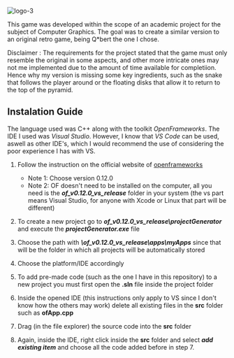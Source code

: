 ![logo-3](https://github.com/user-attachments/assets/339e4c1e-3688-4155-af72-30ee97d5ac54)

This game was developed within the scope of an academic project for the subject of Computer Graphics. The goal was to create a similar version to an original retro game, being Q*bert the one I chose. 

Disclaimer
: The requirements for the project stated that the game must only resemble the original in some aspects, and other more intricate ones may not me implemented due to the amount of time available for completiion. Hence why my version is missing some key ingredients, such as the snake that follows the player around or the floating disks that allow it to return to the top of the pyramid.

## Instalation Guide

The language used was C++ along with the toolkit *OpenFrameworks*. The IDE I used was *Visual Studio*. However, I know that *VS Code* can be used, aswell as other IDE's, which I would recommend the use of considering the poor experience I has with VS.

1. Follow the instruction on the official website of [openframeworks](https://openframeworks.cc/download/)
   * Note 1: Choose version 0.12.0
   * Note 2: OF doesn't need to be installed on the computer, all you need is the ***of_v0.12.0_vs_release*** folder in your system (the vs part means Visual Studio, for anyone with Xcode or Linux that part will be different)
  
2. To create a new project go to ***of_v0.12.0_vs_release\projectGenerator*** and execute the ***projectGenerator.exe*** file
3. Choose the path with ***\of_v0.12.0_vs_release\apps\myApps*** since that will be the folder in which all projects will be automatically stored
4. Choose the platform/IDE accordingly
5. To add pre-made code (such as the one I have in this repository) to a new project you must first open the **.sln** file inside the project folder
6. Inside the opened IDE (this instructions only apply to VS since I don't know how the others may work) delete all existing files in the **src** folder such as **ofApp.cpp**
7. Drag (in the file explorer) the source code into the **src** folder
8. Again, inside the IDE, right click inside the **src** folder and select ***add existing item*** and choose all the code added before in step 7.
